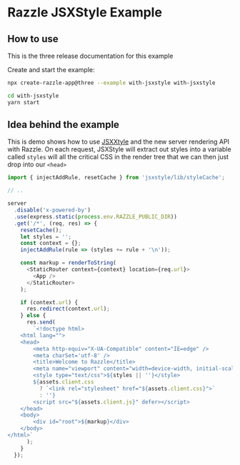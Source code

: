 # Razzle JSXStyle Example

## How to use

<!-- START install generated instructions please keep comment here to allow auto update -->
<!-- DON'T EDIT THIS SECTION, INSTEAD RE-RUN yarn update-examples TO UPDATE -->
This is the three release documentation for this example

Create and start the example:

```bash
npx create-razzle-app@three --example with-jsxstyle with-jsxstyle

cd with-jsxstyle
yarn start
```
<!-- END install generated instructions please keep comment here to allow auto update -->

## Idea behind the example
This is demo shows how to use [JSXXtyle](https://github.com/smyte/jsxstyle) and the new server rendering API
with Razzle. On each request, JSXStyle will extract out styles into a variable called `styles` will all the critical CSS in the render
tree that we can then just drop into our `<head>`

```js
import { injectAddRule, resetCache } from 'jsxstyle/lib/styleCache';

// ..

server
  .disable('x-powered-by')
  .use(express.static(process.env.RAZZLE_PUBLIC_DIR))
  .get('/*', (req, res) => {
    resetCache();
    let styles = '';
    const context = {};
    injectAddRule(rule => (styles += rule + '\n'));

    const markup = renderToString(
      <StaticRouter context={context} location={req.url}>
        <App />
      </StaticRouter>
    );

    if (context.url) {
      res.redirect(context.url);
    } else {
      res.send(
        `<!doctype html>
    <html lang="">
    <head>
        <meta http-equiv="X-UA-Compatible" content="IE=edge" />
        <meta charSet='utf-8' />
        <title>Welcome to Razzle</title>
        <meta name="viewport" content="width=device-width, initial-scale=1">
        <style type="text/css">${styles || ''}</style>
        ${assets.client.css
          ? `<link rel="stylesheet" href="${assets.client.css}">`
          : ''}
        <script src="${assets.client.js}" defer></script>
    </head>
    <body>
        <div id="root">${markup}</div>
    </body>
</html>`
      );
    }
  });
```
